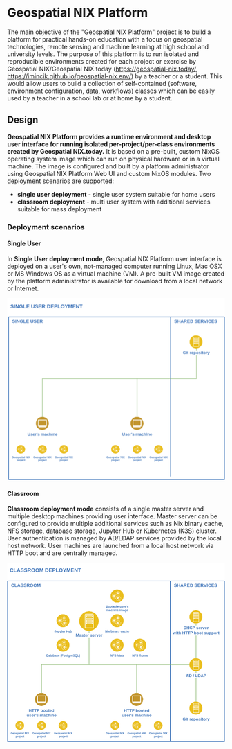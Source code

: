 # Geospatial NIX Platform

The main objective of the "Geospatial NIX Platform" project is to
build a platform for practical hands-on education with a focus on
geospatial technologies, remote sensing and machine learning at high
school and university levels. The purpose of this platform is to run
isolated and reproducible environments created for each project or
exercise by Geospatial NIX/Geospatial NIX.today
(<https://geospatial-nix.today/>,
<https://imincik.github.io/geospatial-nix.env/>) by a teacher or a
student. This would allow users to build a collection of
self-contained (software, environment configuration, data, workflows)
classes which can be easily used by a teacher in a school lab or at
home by a student.

## Design

**Geospatial NIX Platform provides a runtime environment and desktop
user interface for running isolated per-project/per-class environments
created by Geospatial NIX.today.** It is based on a pre-built, custom
NixOS operating system image which can run on physical hardware or in
a virtual machine. The image is configured and built by a platform
administrator using Geospatial NIX Platform Web UI and custom NixOS
modules. Two deployment scenarios are supported:

- **single user deployment** - single user system suitable for home
  users
- **classroom deployment** - multi user system with additional
  services suitable for mass deployment

### Deployment scenarios 

#### Single User

In **Single User deployment mode**, Geospatial NIX Platform user
interface is deployed on a user's own, not-managed computer running
Linux, Mac OSX or MS Windows OS as a virtual machine (VM). A pre-built
VM image created by the platform administrator is available for
download from a local network or Internet.

![Single User Deployment](./figures/deployment-single-user.png)

#### Classroom

**Classroom deployment mode** consists of a single master server and
multiple desktop machines providing user interface. Master server can
be configured to provide multiple additional services such as Nix
binary cache, NFS storage, database storage, Jupyter Hub or Kubernetes
(K3S) cluster. User authentication is managed by AD/LDAP services
provided by the local host network. User machines are launched from a
local host network via HTTP boot and are centrally managed.

![Classroom Deployment](./figures/deployment-classroom.png)
